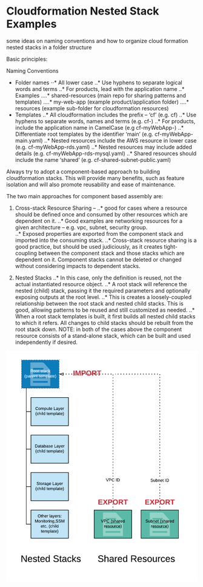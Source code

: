 # Cloudformation Nested Stack Examples
some ideas on naming conventions and how to organize cloud formation nested stacks in a folder structure

Basic principles:

Naming Conventions
* Folder names
⋅⋅*	All lower case
..* Use hyphens to separate logical words and terms 
..*	For products, lead with the application name
..*	Examples
....* shared-resources  (main repo for sharing patterns and templates)
....* my-web-app (example product/application folder)
....* resources (example sub-folder for cloudformation resources)
* Templates
..* All cloudformation includes the prefix – ‘cf’  (e.g. cf)
..* Use hyphens to separate words, names and terms (e.g. cf-)
..* For products, include the application name in CamelCase (e.g  cf-myWebApp-)
..* Differentiate root templates by the identifier ‘main’  (e.g. cf-myWebApp-main.yaml)
..* Nested resources include the AWS resource in lower case (e.g. cf-myWebApp-rds.yaml)
..* Nested resources may include added details  (e.g. cf-myWebApp-rds-mysql.yaml)
..* Shared resources should include the name ‘shared’ (e.g. cf-shared-subnet-public.yaml) 

Always try to adopt a component-based approach to building cloudformation stacks.   This will provide many benefits, such as feature isolation and will also promote reusability and ease of maintenance.

The two main approaches for component based assembly are:
1. Cross-stack Resource Sharing – 
..* good for cases where a resource should be defined once and consumed by other resources which are dependent on it.
..* Good examples are networking resources for a given architecture – e.g. vpc, subnet, security group.   
..* Exposed properties are exported from the component stack and imported into the consuming stack. 
..* Cross-stack resource sharing is a good practice, but should be used judiciously, as it creates tight-coupling between the component stack and those stacks which are dependent on it.  Component stacks cannot be deleted or changed without considering impacts to dependent stacks. 

2. Nested Stacks
..* In this case, only the definition is reused, not the actual instantiated resource object.
..* A root stack will reference the nested (child) stack, passing it the required parameters and optionally exposing outputs at the root level.
..* This is creates a loosely-coupled relationship between the root stack and nested child stacks.   This is good, allowing patterns to be reused and still customized as needed.
..* When a root stack templates is built, it first builds all nested child stacks to which it refers.    All changes to child stacks should be rebuilt from the root stack down.
NOTE:  in both of the cases above the component resource consists of a stand-alone stack, which can be built and used independently if desired.  

![Component Stack Types](https://github.com/rjgleave/aws-cloudformation-nested-stacks/blob/master/assets/nested-stacks.png)